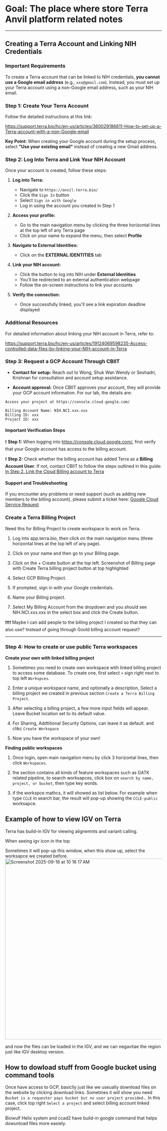 # Goal: The place where store Terra Anvil platform related notes

*********

## Creating a Terra Account and Linking NIH Credentials

### Important Requirements
To create a Terra account that can be linked to NIH credentials, **you cannot use a Google email address** (e.g., `xxx@gmail.com`). Instead, you must set up your Terra account using a non-Google email address, such as your NIH email.

### Step 1: Create Your Terra Account
Follow the detailed instructions at this link:

https://support.terra.bio/hc/en-us/articles/360029186611-How-to-set-up-a-Terra-account-with-a-non-Google-email

**Key Point:** When creating your Google account during the setup process, select **"Use your existing email"** instead of creating a new Gmail address.

### Step 2: Log Into Terra and Link Your NIH Account
Once your account is created, follow these steps:

1. **Log into Terra:** 
   - Navigate to `https://anvil.terra.bio/`
   - Click the `Sign In` button
   - Select `Sign in with Google`
   - Log in using the account you created in Step 1

2. **Access your profile:**
   - Go to the main navigation menu by clicking the three horizontal lines at the top left of any Terra page
   - Click on your name to expand the menu, then select **Profile**

3. **Navigate to External Identities:**
   - Click on the **EXTERNAL IDENTITIES** tab

4. **Link your NIH account:**
   - Click the button to log into NIH under **External Identities**
   - You'll be redirected to an external authentication webpage
   - Follow the on-screen instructions to link your accounts

5. **Verify the connection:**
   - Once successfully linked, you'll see a link expiration deadline displayed

### Additional Resources
For detailed information about linking your NIH account in Terra, refer to:

https://support.terra.bio/hc/en-us/articles/19124069598235-Access-controlled-data-files-by-linking-your-NIH-account-in-Terra


### Step 3: Request a GCP Account Through CBIIT

- **Contact for setup:** Reach out to Wong, Shuk Wan Wendy or Seshadri, Krishnan for consultation and account setup assistance.

- **Account approval:** Once CBIIT approves your account, they will provide your GCP account information. For our lab, the details are:

```
Access your project at https://console.cloud.google.com/

Billing Account Name: NIH.NCI.xxx.xxx
Billing ID: xxx
Project ID: xxx

```

#### Important Verification Steps

:exclamation: **Step 1:** When logging into https://console.cloud.google.com/, first verify that your Google account has access to the billing account.

:exclamation: **Step 2:** Check whether the billing account has added Terra as a **Billing Account User**. If not, contact CBIIT to follow the steps outlined in this guide: [In Step 2. Link the Cloud Billing account to Terra](https://support.terra.bio/hc/en-us/articles/360026182251-How-to-set-up-billing-in-Terra-GCP)

#### Support and Troubleshooting

If you encounter any problems or need support (such as adding new members to the billing account), please submit a ticket here: [Google Cloud Service Request](https://service.cancer.gov/ncisp?id=nci_sc_cat_item&sys_id=1d7996f61b818910f360a681f54bcb31)



### Create a Terra Billing Project
Need this for Billing Project to create workspace to work on Terra.

1. Log into app.terra.bio, then click on the main navigation menu (three horizontal lines at the top left of any page). 

2. Click on your name and then go to your Billing page.

3. Click on the + Create button at the top left. 
Screenshot of Billing page with Create Terra billing project button at top highlighted

4. Select GCP Billing Project.

5. If prompted, sign in with your Google credentials.

6. Name your Billing project.

7. Select My Billing Account from the dropdown and you should see NIH.NCI.xxx.xxx in the select box and click the Create button.

:exclamation::exclamation::exclamation::exclamation: Maybe I can add people to the billing project I created so that they can also use? Instead of going through Goold billing account request? 

*********


### Step 4: How to create or use public Terra workspaces


**Create your own with linked billing project**

1. Sometimes you need to create own workspace wtih linked billing project to access some database. To create one, first select `+` sign right next to top left `Workspces`.

2. Enter a unique workspace name, and optionally a description, Select a billing project we created in previous section `Create a Terra Billing Project`.
  
3. After selecting a billing project, a few more input fields will appear. Leave Bucket location set to its default value.

4. For Sharing, Addtitional Security Options, can leave it as default. and clikc `Create Workspace`

5. Now you have the workspace of your own!
   

**Finding public workspaces**

1. Once login, open main navigation menu by click 3 horizontal lines, then click `Workspaces`.

2. the section contains all kinds of feature workspaces such as GATK related pipeline, to search worksapces, click box on `search by name, project, or bucket`, then type key words.

3. if the workspce mathcs, it will showed as list below. For example when type `CCLE` in search bar, the result will pop-up showing the `CCLE-public` worksapce.


## Example of how to view IGV on Terra 

Terra has build-in IGV for viewing alignemnts and variant calling. 

When seeing igv icon in the top 



Sometimes it will pop-up this window, when this show up, select the worksapce we created before.
<img width="1148" height="579" alt="Screenshot 2025-09-16 at 10 16 17 AM" src="https://github.com/user-attachments/assets/32385d8b-d1ea-43cc-8e8c-ab15cf8ec194" />

and now the files can be loaded in the IGV, and we can negavitae the region just like IGV desktop version.



## How to dowload stuff from Google bucket using command tools

Once have access to GCP, basiclly just like we useually download files on the website by clicking download links. Sometines it will show you need `Bucket is a requester pays bucket but no user project provided.`. In this case, click top right `Select a project` and select billing account linked project. 

Biowulf Helix system and ccad2 have build-in google command that helps dowunload files more easiely.



